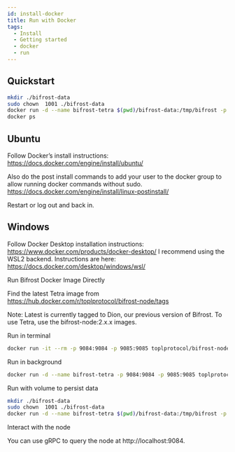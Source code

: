 ```yaml
---
id: install-docker
title: Run with Docker
tags:
  - Install
  - Getting started
  - docker
  - run
---
```


## Quickstart

```sh
mkdir ./bifrost-data
sudo chown  1001 ./bifrost-data
docker run -d --name bifrost-tetra $(pwd)/bifrost-data:/tmp/bifrost -p 9084:9084 -p 9085:9085 toplprotocol/bifrost-node:2.0.0-alpha10
docker ps
```

## Ubuntu

Follow Docker’s install instructions: https://docs.docker.com/engine/install/ubuntu/ 

Also do the post install commands to add your user to the docker group to allow running docker commands without sudo. https://docs.docker.com/engine/install/linux-postinstall/ 

Restart or log out and back in.

## Windows

Follow Docker Desktop installation instructions: https://www.docker.com/products/docker-desktop/ 
I recommend using the WSL2 backend. Instructions are here: https://docs.docker.com/desktop/windows/wsl/ 

Run Bifrost Docker Image Directly

Find the latest Tetra image from https://hub.docker.com/r/toplprotocol/bifrost-node/tags 

Note: Latest is currently tagged to Dion, our previous version of Bifrost. To use Tetra, use the bifrost-node:2.x.x images.

Run in terminal

```sh
docker run -it --rm -p 9084:9084 -p 9085:9085 toplprotocol/bifrost-node:2.0.0-alpha10
```

Run in background

```sh
docker run -d --name bifrost-tetra -p 9084:9084 -p 9085:9085 toplprotocol/bifrost-node:2.0.0-alpha10
```

Run with volume to persist data

```sh
mkdir ./bifrost-data
sudo chown  1001 ./bifrost-data
docker run -d --name bifrost-tetra $(pwd)/bifrost-data:/tmp/bifrost -p 9084:9084 -p 9085:9085 toplprotocol/bifrost-node:2.0.0-alpha10
```

Interact with the node

You can use gRPC to query the node at http://localhost:9084.
